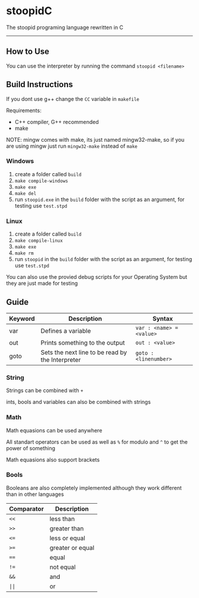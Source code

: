 
# stoopidC

The stoopid programing language rewritten in C

---

## How to Use

You can use the interpreter by running the command `stoopid <filename>`

## Build Instructions

If you dont use g++ change the `CC` variable in `makefile`

Requirements:

- C++ compiler, G++ recommended
- make

NOTE: mingw comes with make, its just named mingw32-make, so if you are using mingw just run `mingw32-make` instead of `make`

### Windows

1. create a folder called `build`
2. `make compile-windows`
3. `make exe`
4. `make del`
5. run `stoopid.exe` in the `build` folder with the script as an argument, for testing use `test.stpd`

### Linux

1. create a folder called `build`
2. `make compile-linux`
3. `make exe`
4. `make rm`
5. run `stoopid` in the `build` folder with the script as an argument, for testing use `test.stpd`

You can also use the provied debug scripts for your Operating System but they are just made for testing

## Guide

| Keyword | Description | Syntax |
| ------- | ----------- | ------ |
| var | Defines a variable | `var : <name> = <value>` |
| out | Prints something to the output | `out : <value>` |
| goto | Sets the next line to be read by the Interpreter | `goto : <linenumber>` |

### String

Strings can be combined with `+`

ints, bools and variables can also be combined with strings

### Math

Math equasions can be used anywhere

All standart operators can be used as well as `%` for modulo and `^` to get the power of something

Math equasions also support brackets

### Bools

Booleans are also completely implemented although they work different than in other languages

| Comparator | Description |
| ---------- | ----------- |
| `<<` | less than |
| `>>` | greater than |
| `<=` | less or equal |
| `>=` | greater or equal |
| `==` | equal |
| `!=` | not equal |
| `&&` | and |
| `\|\|` | or |

